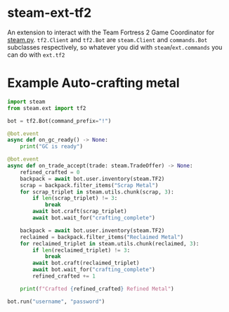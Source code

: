 steam-ext-tf2
==============

An extension to interact with the Team Fortress 2 Game Coordinator for 
[steam.py](https://github.com/Gobot1234/steam.py). `tf2.Client` and `tf2.Bot` are `steam.Client` and `commands.Bot` 
subclasses respectively, so whatever you did with `steam`/`ext.commands` you can do with `ext.tf2`


Example Auto-crafting metal
===========================

```py
import steam
from steam.ext import tf2

bot = tf2.Bot(command_prefix="!")

@bot.event
async def on_gc_ready() -> None:
    print("GC is ready")

@bot.event
async def on_trade_accept(trade: steam.TradeOffer) -> None:
    refined_crafted = 0
    backpack = await bot.user.inventory(steam.TF2)
    scrap = backpack.filter_items("Scrap Metal")
    for scrap_triplet in steam.utils.chunk(scrap, 3):
        if len(scrap_triplet) != 3:
            break
        await bot.craft(scrap_triplet)
        await bot.wait_for("crafting_complete")

    backpack = await bot.user.inventory(steam.TF2)
    reclaimed = backpack.filter_items("Reclaimed Metal")
    for reclaimed_triplet in steam.utils.chunk(reclaimed, 3):
        if len(reclaimed_triplet) != 3:
            break
        await bot.craft(reclaimed_triplet)
        await bot.wait_for("crafting_complete")
        refined_crafted += 1

    print(f"Crafted {refined_crafted} Refined Metal")

bot.run("username", "password")
```

